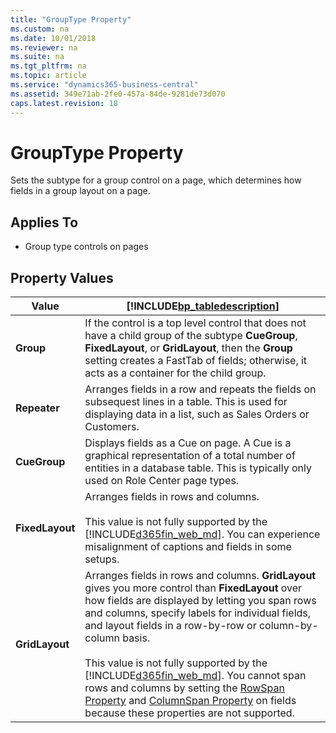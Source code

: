 ```yaml
---
title: "GroupType Property"
ms.custom: na
ms.date: 10/01/2018
ms.reviewer: na
ms.suite: na
ms.tgt_pltfrm: na
ms.topic: article
ms.service: "dynamics365-business-central"
ms.assetid: 349e71ab-2fe0-457a-84de-9281de73d070
caps.latest.revision: 18
---
```


 

# GroupType Property
Sets the subtype for a group control on a page, which determines how fields in a group layout on a page.  
  
## Applies To  
  
-   Group type controls on pages  
  
## Property Values  

|Value|[!INCLUDE[bp_tabledescription](../includes/bp_tabledescription_md.md)]|  
|-----------|---------------------------------------| 
|**Group**|If the control is a top level control that does not have a child group of the subtype **CueGroup**, **FixedLayout**, or **GridLayout**, then the **Group** setting creates a FastTab of fields; otherwise, it acts as a container for the child group.|  
|**Repeater**|Arranges fields in a row and repeats the fields on subsequest lines in a table. This is used for displaying data in a list, such as Sales Orders or Customers.|  
|**CueGroup**|Displays fields as a Cue on page. A Cue is a graphical representation of a total number of entities in a database table. This is typically only used on Role Center page types.| 
|**FixedLayout**|Arranges fields in rows and columns.<br /><br /> This value is not fully supported by the [!INCLUDE[d365fin_web_md](../includes/d365fin_web_md.md)]. You can experience misalignment of captions and fields in some setups.|  
|**GridLayout**|Arranges fields in rows and columns. **GridLayout** gives you more control than **FixedLayout** over how fields are displayed by letting you span rows and columns, specify labels for individual fields, and layout fields in a row-by-row or column-by-column basis.<br /><br /> This value is not fully supported by the [!INCLUDE[d365fin_web_md](../includes/d365fin_web_md.md)]. You cannot span rows and columns by setting the [RowSpan Property](devenv-rowspan-property.md) and [ColumnSpan Property](devenv-columnspan-property.md) on fields because these properties are not supported.|

<!--  
|Value|[!INCLUDE[bp_tabledescription](../includes/bp_tabledescription_md.md)]|  
|-----------|---------------------------------------| 
|**Group**|If the control is a top level control that does not have a child group of the subtype **CueGroup**, **FixedLayout**, or **GridLayout**, then the **Group** setting creates a FastTab of fields; otherwise, it acts as a container for the child group.|[How to: Add FastTabs to a Customer Card Page](How-to-Add-FastTabs-to-a-Customer-Card-Page.md)|  
|**Repeater**|Arranges fields in a row and repeats the fields on subsequest lines in a table. This is used for displaying data in a list, such as Sales Orders or Customers.|[Walkthrough: Creating a Customer List in Page Designer](Walkthrough-Creating-a-Customer-List-in-Page-Designer.md)|  
|**CueGroup**|Displays fields as a Cue on page. A Cue is a graphical representation of a total number of entities in a database table. This is typically only used on Role Center page types.|[Walkthrough: Creating a Cue Based on a FlowField](Walkthrough-Creating-a-Cue-Based-on-a-FlowField.md)|  
|**FixedLayout**|Arranges fields in rows and columns.<br /><br /> This value is not fully supported by the [!INCLUDE[d365fin_web_md](../includes/d365fin_web_md.md)]. You can experience misalignment of captions and fields in some setups.|<[Arranging Fields in Rows and Columns Using a FixedLayout Control](Arranging-Fields-in-Rows-and-Columns-Using-a-FixedLayout-Control.md)|  
|**GridLayout**|Arranges fields in rows and columns. **GridLayout** gives you more control than **FixedLayout** over how fields are displayed by letting you span rows and columns, specify labels for individual fields, and layout fields in a row-by-row or column-by-column basis.<br /><br /> This value is not fully supported by the [!INCLUDE[d365fin_web_md](../includes/d365fin_web_md.md)]. You cannot span rows and columns by setting the [RowSpan Property](devenv-rowspan-property.md) and [ColumnSpan Property](devenv-columnspan-property.md) on fields because these properties are not supported.|[How to: Arrange Fields in Rows and Columns Using the GridLayout Control](How-to--Arrange-Fields-in-Rows-and-Columns-Using-the-GridLayout-Control.md)| 
-->